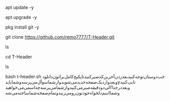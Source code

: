 apt update -y

apt upgrade -y

pkg install git -y

git clone
https://github.com/remo7777/T-Header.git

ls

cd T-Header

ls

bash t-header.sh
خب‌دوستان‌توجه‌کنید‌بعد‌زدن‌آخرین‌کد‌صبر‌کنید‌تا‌پکیج‌کامل‌براتون‌دانلود‌‌
وبعد‌وارد‌یک‌صفحه‌جدید‌می‌شوید‌و‌از‌شما‌سوأل‌می‌پرسه‌و‌شما‌باید‌yتایپ‌کنید‌
و‌بعد‌‌در‌حد‌1الی‌دو‌دقیقه‌صبر‌می‌کنید‌و‌از‌شما‌می‌پرسه‌چه‌اسمی‌می‌خواهید‌
وشما‌اسم‌دلخواه‌خودتون‌رو‌می‌زنید‌و‌‌تمام‌صفحه‌شما‌ساخته‌می‌شه
